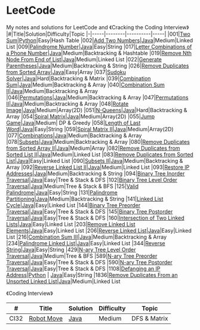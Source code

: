 # LeetCode
My notes and solutions for LeetCode and 《Cracking the Coding Interview》
|#|Title|Solution|Difficulty|Topic
|-|-----|--------|----------|-----|
|001|[Two Sum](https://leetcode.com/problems/two-sum)|[Python](https://github.com/yiyangd/LeetCode/blob/main/Python/001_twoSum.py)|Easy|Hash Table
|002|[Add Two Numbers](https://leetcode.com/problems/add-two-numbers/)|[Java](https://github.com/yiyangd/LeetCode/blob/main/Java/002_addTwoNumbers.java)|Medium|Linked List
|009|[Palindrome Number](https://leetcode.com/problems/palindrome-number)|[Java](https://github.com/yiyangd/LeetCode/blob/main/Java/009_isPalindromeNum.java)|Easy|String
|017|[Letter Combinations of a Phone Number](https://leetcode.com/problems/letter-combinations-of-a-phone-number/)|[Java](https://github.com/yiyangd/LeetCode/blob/main/Java/017_letterCombinations.java)|Medium|Backtracking & Hashtable
|019|[Remove Nth Node From End of List](https://leetcode.com/problems/remove-nth-node-from-end-of-list/)|[Java](https://github.com/yiyangd/LeetCode/blob/main/Java/019_removeNthFromEnd.java)|Medium|Linked List
|022|[Generate Parentheses](https://leetcode.com/problems/generate-parentheses/)|[Java](https://github.com/yiyangd/LeetCode/blob/main/Java/022_generateParenthesis.java)|Medium|Backtracking & String
|026|[Remove Duplicates from Sorted Array](https://leetcode.com/problems/remove-duplicates-from-sorted-array/)|[Java](https://github.com/yiyangd/LeetCode/blob/main/Java/026_removeDuplicates.java)|Easy|Array
|037|[Sudoku Solver](https://leetcode.com/problems/sudoku-solver/)|[Java](https://github.com/yiyangd/LeetCode/blob/main/Java/037_solveSudoku.java)|Hard|Backtracking & Matrix
|039|[Combination Sum](https://leetcode.com/problems/combination-sum/)|[Java](https://github.com/yiyangd/LeetCode/blob/main/Java/039_combinationSum.java)|Medium|Backtracking & Array
|040|[Combination Sum II](https://leetcode.com/problems/combination-sum-ii/)|[Java](https://github.com/yiyangd/LeetCode/blob/main/Java/040_combinationSum2.java)|Medium|Backtracking & Array
|046|[Permutations](https://leetcode.com/problems/permutations/)|[Java](https://github.com/yiyangd/LeetCode/blob/main/Java/046_permute.java)|Medium|Backtracking & Array
|047|[Permutations II](https://leetcode.com/problems/permutations-ii/)|[Java](https://github.com/yiyangd/LeetCode/blob/main/Java/047_permuteUnique.java)|Medium|Backtracking & Array
|048|[Rotate Image](https://leetcode.com/problems/rotate-image/)|[Java](https://github.com/yiyangd/LeetCode/blob/main/Java/048_rotateImage.java)|Medium|Array(2D)
|051|[N-Queens](https://leetcode.com/problems/n-queens/)|[Java](https://github.com/yiyangd/LeetCode/blob/main/Java/051_solveNQueens.java)|Hard|Backtracking & Array
|054|[Spiral Matrix](https://leetcode.com/problems/spiral-matrix/)|[Java](https://github.com/yiyangd/LeetCode/blob/main/Java/054_spiralOrder.java)|Medium|Array(2D)
|055|[Jump Game](https://leetcode.com/problems/jump-game/)|[Java](https://github.com/yiyangd/LeetCode/blob/main/Java/055_canJump.java)|Medium| DP & Greedy
|058|[Length of Last Word](https://leetcode.com/problems/length-of-last-word/)|[Java](https://github.com/yiyangd/LeetCode/blob/main/Java/058_lengthOfLastWord.java)|Easy|String
|059|[Spiral Matrix II](https://leetcode.com/problems/spiral-matrix-ii/)|[Java](https://github.com/yiyangd/LeetCode/blob/main/Java/059_generateMatrix.java)|Medium|Array(2D)
|077|[Combinations](https://leetcode.com/problems/combinations/)|[Java](https://github.com/yiyangd/LeetCode/blob/main/Java/077_combine.java)|Medium|Backtracking & Array
|078|[Subsets](https://leetcode.com/problems/subsets/)|[Java](https://github.com/yiyangd/LeetCode/blob/main/Java/078_subsets.java)|Medium|Backtracking & Array
|080|[Remove Duplicates from Sorted Array II](https://leetcode.com/problems/remove-duplicates-from-sorted-array-ii/)|[Java](https://github.com/yiyangd/LeetCode/blob/main/Java/080_removeDuplicates2.java)|Medium|Array
|082|[Remove Duplicates from Sorted List II](https://leetcode.com/problems/remove-duplicates-from-sorted-list-ii/)|[Java](https://github.com/yiyangd/LeetCode/blob/main/Java/082_deleteDuplicates.java)|Medium|Linked List
|083|[Remove Duplicates from Sorted List](https://leetcode.com/problems/remove-duplicates-from-sorted-list/)|[Java](https://github.com/yiyangd/LeetCode/blob/main/Java/083_deleteDuplicates.java)|Easy|Linked List
|090|[Subsets II](https://leetcode.com/problems/subsets-ii/)|[Java](https://github.com/yiyangd/LeetCode/blob/main/Java/090_subsetsWithDup.java)|Medium|Backtracking & Array
|092|[Reverse Linked List II](https://leetcode.com/problems/reverse-linked-list-ii/)|[Java](https://github.com/yiyangd/LeetCode/blob/main/Java/092_reverseBetween.java)|Medium|Linked List
|093|[Restore IP Addresses](https://leetcode.com/problems/restore-ip-addresses/)|[Java](https://github.com/yiyangd/LeetCode/blob/main/Java/093_restoreIpAddresses.java)|Medium|Backtracking & String
|094|[Binary Tree Inorder Traversal](https://leetcode.com/problems/binary-tree-inorder-traversal/)|[Java](https://github.com/yiyangd/LeetCode/blob/main/Java/094_inorderTraversal.java)|Easy|Tree & Stack & DFS
|102|[Binary Tree Level Order Traversal](https://leetcode.com/problems/binary-tree-level-order-traversal/)|[Java](https://github.com/yiyangd/LeetCode/blob/main/Java/102_levelOrder.java)|Medium|Tree & Stack & BFS
|125|[Valid Palindrome](https://leetcode.com/problems/valid-palindrome)|[Java](https://github.com/yiyangd/LeetCode/blob/main/Java/125_isPalindrome.java)|Easy|String
|131|[Palindrome Partitioning](https://leetcode.com/problems/palindrome-partitioning/)|[Java](https://github.com/yiyangd/LeetCode/blob/main/Java/131_partition.java)|Medium|Backtracking & String
|141|[Linked List Cycle](https://leetcode.com/problems/linked-list-cycle/)|[Java](https://github.com/yiyangd/LeetCode/blob/main/Java/141_hasCycle.java)|Easy|Linked List
|144|[Binary Tree Preorder Traversal](https://leetcode.com/problems/binary-tree-preorder-traversal/)|[Java](https://github.com/yiyangd/LeetCode/blob/main/Java/144_preorderTraversal.java)|Easy|Tree & Stack & DFS
|145|[Binary Tree Postorder Traversal](https://leetcode.com/problems/binary-tree-preorder-traversal/)|[Java](https://github.com/yiyangd/LeetCode/blob/main/Java/145_postorderTraversal.java)|Easy|Tree & Stack & DFS
|160|[Intersection of Two Linked Lists](https://leetcode.com/problems/intersection-of-two-linked-lists/)|[Java](https://github.com/yiyangd/LeetCode/blob/main/Java/160_getIntersectionNode.java)|Easy|Linked List
|203|[Remove Linked List Elements](https://leetcode.com/problems/remove-linked-list-elements/)|[Java](https://github.com/yiyangd/LeetCode/blob/main/Java/203_removeElements.java)|Easy|Linked List
|206|[Reverse Linked List](https://leetcode.com/problems/reverse-linked-list/)|[Java](https://github.com/yiyangd/LeetCode/blob/main/Java/206_reverseList.java)|Easy|Linked List
|216|[Combination Sum III](https://leetcode.com/problems/combination-sum-iii/)|[Java](https://github.com/yiyangd/LeetCode/blob/main/Java/216_combinationSum3.java)|Medium|Backtracking & Array
|234|[Palindrome Linked List](https://leetcode.com/problems/palindrome-linked-list/)|[Java](https://github.com/yiyangd/LeetCode/blob/main/Java/234_isPalindrome.java)|Easy|Linked List
|344|[Reverse String](https://leetcode.com/problems/reverse-string)|[Java](https://github.com/yiyangd/LeetCode/blob/main/Java/344_reverseString.java)|Easy|String
|429|[N-ary Tree Level Order Traversal](https://leetcode.com/problems/n-nary-tree-level-order-traversal/)|[Java](https://github.com/yiyangd/LeetCode/blob/main/Java/429_levelOrder.java)|Medium|Tree & BFS
|589|[N-ary Tree Preorder Traversal](https://leetcode.com/problems/n-ary-tree-preorder-traversal/)|[Java](https://github.com/yiyangd/LeetCode/blob/main/Java/589_preorder.java)|Easy|Tree & Stack & DFS
|590|[N-ary Tree Postorder Traversal](https://leetcode.com/problems/n-ary-tree-postorder-traversal/)|[Java](https://github.com/yiyangd/LeetCode/blob/main/Java/590_postorder.java)|Easy|Tree & Stack & DFS
|1108|[Defanging an IP Address](https://leetcode.com/problems/defanging-an-ip-address/)|[Python](https://github.com/yiyangd/LeetCode/blob/main/Python/_1108Defanging_IP_Address.py) \| [Java](https://github.com/yiyangd/LeetCode/blob/main/Java/_1108_defangIPaddr.java)|Easy|String
|1836|[Remove Duplicates From an Unsorted Linked List](https://leetcode.com/problems/remove-duplicates-from-an-unsorted-linked-list/)|[Java](https://github.com/yiyangd/LeetCode/blob/main/Java/_1836_deleteDuplicatesUnsorted.java)|Medium|Linked List

《Coding Interview》

|#|Title|Solution|Difficulty|Topic
|-|-----|--------|----------|-----|
|CI32|[Robot Move](https://leetcode-cn.com/problems/ji-qi-ren-de-yun-dong-fan-wei-lcof/comments/)|[Java](https://github.com/yiyangd/LeetCode/blob/main/Java/_CI32_movingCount.java)|Medium|DFS & Matrix
